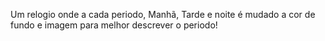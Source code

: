 Um relogio onde a cada periodo, Manhã, Tarde e noite é mudado a cor de fundo e imagem para melhor descrever o periodo!
